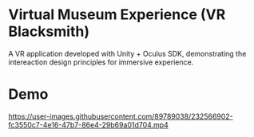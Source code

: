 # Virtual Museum Experience (VR Blacksmith)
A VR application developed with Unity + Oculus SDK, demonstrating the intereaction design principles for immersive experience.

# Demo
https://user-images.githubusercontent.com/89789038/232566902-fc3550c7-4e16-47b7-86e4-29b69a01d704.mp4
